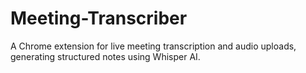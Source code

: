 # Meeting-Transcriber
A Chrome extension for live meeting transcription and audio uploads, generating structured notes using Whisper AI.
